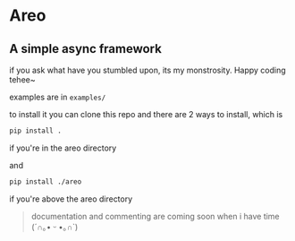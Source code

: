 # Areo

## A simple async framework

if you ask what have you stumbled upon, its my monstrosity. Happy coding tehee~

examples are in `examples/`

to install it you can clone this repo and there are 2 ways to install, which is

```sh
pip install .
```

if you're in the areo directory

and

```sh
pip install ./areo
```

if you're above the areo directory

> documentation and commenting are coming soon when i have time (´∩｡• ᵕ •｡∩`)
